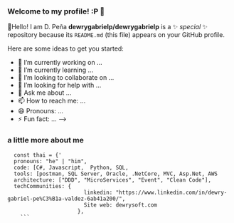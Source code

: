 

### Welcome to my profile! :P 👋

👋Hello! I am D. Peña
**dewrygabrielp/dewrygabrielp** is a ✨ _special_ ✨ repository because its `README.md` (this file) appears on your GitHub profile.

Here are some ideas to get you started:

- 🔭 I’m currently working on ...
- 🌱 I’m currently learning ...
- 👯 I’m looking to collaborate on ...
- 🤔 I’m looking for help with ...
- 💬 Ask me about ...
- 📫 How to reach me: ...
- 😄 Pronouns: ...
- ⚡ Fun fact: ...
-->
### a little more about me
```
  const thai = {'
  pronouns: "he" | "him",
  code: [C#, Javascript,  Python, SQL,
  tools: [postman, SQL Server, Oracle, .NetCore, MVC, Asp.Net, AWS
  architecture: ["DDD", "MicroServices", "Event", "Clean Code"],
  techCommunities: {
                        linkedin: "https://www.linkedin.com/in/dewry-gabriel-pe%C3%B1a-valdez-6ab41a200/",
                        Site web: dewrysoft.com
                      },
    ```

```
